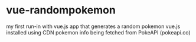 # vue-randompokemon
my first run-in with vue.js
app that generates a random pokemon
vue.js installed using CDN
pokemon info being fetched from PokeAPI (pokeapi.co)
